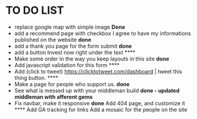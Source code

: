 # TO DO LIST 

- replace google map with simple image **Done**
- add a recommend page with checkbox I agree to have my informations published on the website **done**
- add a thank you page for the form submit **done**
- add a button Invest now right under the text ****
- Make some order in the way you keep layouts in this site **done**
- Add javascript validation for this form ****
- Add (click to tweet) https://clicktotweet.com/dashboard | tweet this thing button. ****
- Make a page for people who support us. **done**
- See what is messed up with your middleman build **done - updated middleman with afferent gems** 
- Fix navbar,  make it responsive **done**
  Add 404 page,  and customize it ****
  Add GA tracking for links
  Add a mosaic for the people on the site